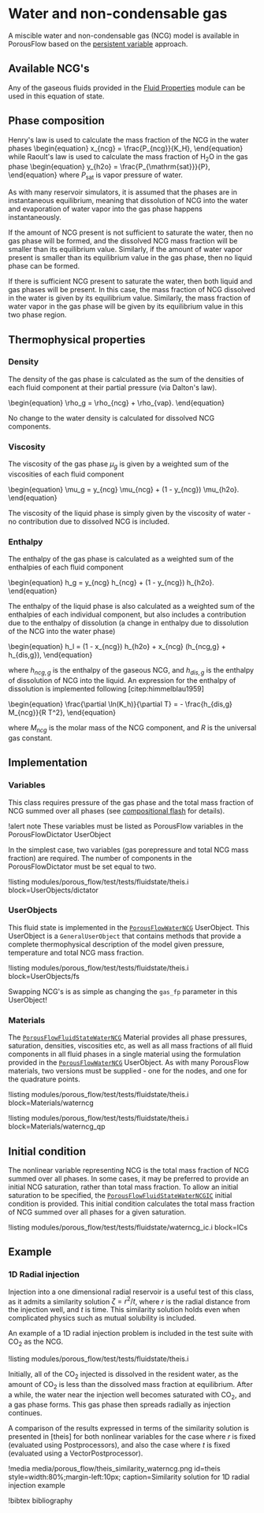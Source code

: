 # Water and non-condensable gas

A miscible water and non-condensable gas (NCG) model is available in PorousFlow based on the [persistent variable](/persistent_variables.md) approach.

## Available NCG's

Any of the gaseous fluids provided in the [Fluid Properties](/fluid_properties/index.md) module
can be used in this equation of state.

## Phase composition

Henry's law is used to calculate the mass fraction of the NCG in the water phases
\begin{equation}
x_{ncg} = \frac{P_{ncg}}{K_H},
\end{equation}
while Raoult's law is used to calculate the mass fraction of H$_2$O in the gas phase
\begin{equation}
y_{h2o} = \frac{P_{\mathrm{sat}}}{P},
\end{equation}
where $P_{\mathrm{sat}}$ is vapor pressure of water.

As with many reservoir simulators, it is assumed that the phases are in instantaneous
equilibrium, meaning that dissolution of NCG into the water and evaporation of water
vapor into the gas phase happens instantaneously.

If the amount of NCG present is not sufficient to saturate the water, then no gas
phase will be formed, and the dissolved NCG mass fraction will be smaller than its
equilibrium value. Similarly, if the amount of water vapor present is smaller than its
equilibrium value in the gas phase, then no liquid phase can be formed.

If there is sufficient NCG present to saturate the water, then both liquid and gas
phases will be present. In this case, the mass fraction of NCG dissolved in the water
is given by its equilibrium value. Similarly, the mass fraction of water vapor in the
gas phase will be given by its equilibrium value in this two phase region.

## Thermophysical properties

### Density

The density of the gas phase is calculated as the sum of the densities of each fluid
component at their partial pressure (via Dalton's law).

\begin{equation}
\rho_g = \rho_{ncg} + \rho_{vap}.
\end{equation}

No change to the water density is
calculated for dissolved NCG components.

### Viscosity

The viscosity of the gas phase $\mu_g$ is given by a weighted sum of the viscosities of each
fluid component

\begin{equation}
\mu_g = y_{ncg} \mu_{ncg} + (1 - y_{ncg}) \mu_{h2o}.
\end{equation}

The viscosity of the liquid phase is simply given by the viscosity of water - no contribution
due to dissolved NCG is included.

### Enthalpy

The enthalpy of the gas phase is calculated as a weighted sum of the enthalpies of each
fluid component

\begin{equation}
h_g = y_{ncg} h_{ncg} + (1 - y_{ncg}) h_{h2o}.
\end{equation}

The enthalpy of the liquid phase is also calculated as a weighted sum of the enthalpies
of each individual component, but also includes a contribution due to the enthalpy of
dissolution (a change in enthalpy due to dissolution of the NCG into the water phase)

\begin{equation}
h_l = (1 - x_{ncg}) h_{h2o} + x_{ncg} (h_{ncg,g} + h_{dis,g}),
\end{equation}

where $h_{ncg,g}$ is the enthalpy of the gaseous NCG, and $h_{dis,g}$ is the enthalpy of
dissolution of NCG into the liquid. An expression for the enthalpy of dissolution is
implemented following [citep:himmelblau1959]

\begin{equation}
\frac{\partial \ln(K_h)}{\partial T} = - \frac{h_{dis,g} M_{ncg}}{R T^2},
\end{equation}

where $M_{ncg}$ is the molar mass of the NCG component, and $R$ is the universal
gas constant.

## Implementation

### Variables

This class requires pressure of the gas phase and the total mass fraction of NCG summed over all
phases (see [compositional flash](/compositional_flash.md) for details).

!alert note
These variables must be listed as PorousFlow variables in the PorousFlowDictator UserObject

In the simplest case, two variables (gas porepressure and total NCG mass fraction) are required. The number of components in the PorousFlowDictator must be set equal to two.

!listing modules/porous_flow/test/tests/fluidstate/theis.i block=UserObjects/dictator

### UserObjects

This fluid state is implemented in the [`PorousFlowWaterNCG`](/PorousFlowWaterNCG.md)
UserObject. This UserObject is a `GeneralUserObject` that contains methods that provide a
complete thermophysical description of the model given pressure, temperature and total NCG
mass fraction.

!listing modules/porous_flow/test/tests/fluidstate/theis.i block=UserObjects/fs

Swapping NCG's is as simple as changing the `gas_fp` parameter in this UserObject!

### Materials

The [`PorousFlowFluidStateWaterNCG`](/PorousFlowFluidStateWaterNCG.md)
Material provides all phase pressures, saturation, densities, viscosities etc, as well
as all mass fractions of all fluid components in all fluid phases in a single material
using the formulation provided in the [`PorousFlowWaterNCG`](/PorousFlowWaterNCG.md) UserObject.
As with many PorousFlow materials, two versions must be supplied - one for the nodes, and one
for the quadrature points.

!listing modules/porous_flow/test/tests/fluidstate/theis.i block=Materials/waterncg

!listing modules/porous_flow/test/tests/fluidstate/theis.i block=Materials/waterncg_qp

## Initial condition

The nonlinear variable representing NCG is the total mass fraction of NCG summed over
all phases. In some cases, it may be preferred to provide an initial NCG saturation, rather
than total mass fraction. To allow an initial saturation to be specified, the
[`PorousFlowFluidStateWaterNCGIC`](/PorousFlowFluidStateWaterNCGIC.md) initial
condition is provided. This initial condition calculates the total mass fraction of NCG
summed over all phases for a given saturation.

!listing modules/porous_flow/test/tests/fluidstate/waterncg_ic.i block=ICs

## Example

### 1D Radial injection

Injection into a one dimensional radial reservoir is a useful test of this class, as it
admits a similarity solution $\zeta = r^2/t$, where $r$ is the radial distance from the
injection well, and $t$ is time. This similarity solution holds even when complicated physics
such as mutual solubility is included.

An example of a 1D radial injection problem is included in the test suite with CO$_2$ as the
NCG.

!listing modules/porous_flow/test/tests/fluidstate/theis.i

Initially, all of the CO$_2$ injected is dissolved in the resident water, as the amount
of CO$_2$ is less than the dissolved mass fraction at equilibrium. After a while, the
water near the injection well becomes saturated with CO$_2$, and a gas phase forms. This
gas phase then spreads radially as injection continues.

A comparison of the results expressed in terms of the similarity solution is presented in
[theis] for both nonlinear variables for the case where $r$ is fixed (evaluated using
Postprocessors), and also the case where $t$ is fixed (evaluated using a VectorPostprocessor).

!media media/porous_flow/theis_similarity_waterncg.png
       id=theis
       style=width:80%;margin-left:10px;
       caption=Similarity solution for 1D radial injection example

!bibtex bibliography
